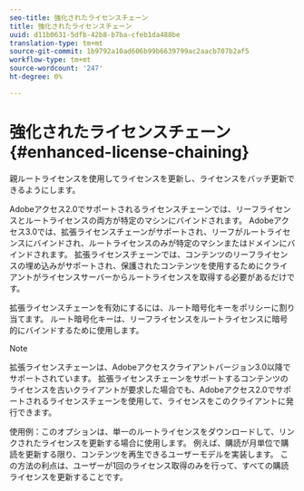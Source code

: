 ```yaml
---
seo-title: 強化されたライセンスチェーン
title: 強化されたライセンスチェーン
uuid: d11b0631-5dfb-42b8-b7ba-cfeb1da488be
translation-type: tm+mt
source-git-commit: 1b9792a10ad606b99b6639799ac2aacb707b2af5
workflow-type: tm+mt
source-wordcount: '247'
ht-degree: 0%

---
```



# 強化されたライセンスチェーン {#enhanced-license-chaining}

親ルートライセンスを使用してライセンスを更新し、ライセンスをバッチ更新できるようにします。

Adobeアクセス2.0でサポートされるライセンスチェーンでは、リーフライセンスとルートライセンスの両方が特定のマシンにバインドされます。 Adobeアクセス3.0では、拡張ライセンスチェーンがサポートされ、リーフがルートライセンスにバインドされ、ルートライセンスのみが特定のマシンまたはドメインにバインドされます。 拡張ライセンスチェーンでは、コンテンツのリーフライセンスの埋め込みがサポートされ、保護されたコンテンツを使用するためにクライアントがライセンスサーバーからルートライセンスを取得する必要があるだけです。

拡張ライセンスチェーンを有効にするには、ルート暗号化キーをポリシーに割り当てます。 ルート暗号化キーは、リーフライセンスをルートライセンスに暗号的にバインドするために使用します。

>[!NOTE]
>
>拡張ライセンスチェーンは、Adobeアクセスクライアントバージョン3.0以降でサポートされています。 拡張ライセンスチェーンをサポートするコンテンツのライセンスを古いクライアントが要求した場合でも、Adobeアクセス2.0でサポートされるライセンスチェーンを使用して、ライセンスをこのクライアントに発行できます。

使用例：このオプションは、単一のルートライセンスをダウンロードして、リンクされたライセンスを更新する場合に使用します。 例えば、購読が月単位で購読を更新する限り、コンテンツを再生できるユーザーモデルを実装します。 この方法の利点は、ユーザーが1回のライセンス取得のみを行って、すべての購読ライセンスを更新することです。
